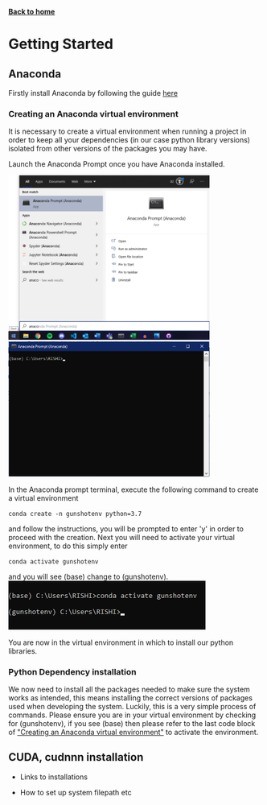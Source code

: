 [__Back to home__](index.md)

# Getting Started

## Anaconda

Firstly install Anaconda by following the guide [here](https://docs.anaconda.com/anaconda/install/)

### Creating an Anaconda virtual environment

It is necessary to create a virtual environment when running a project in order to keep all your dependencies (in our case python library versions) isolated from other versions of the packages you may have.

Launch the Anaconda Prompt once you have Anaconda installed.
<p float="left">
  <img src="assets/startmenu.png" alt="Start Menu" width="400"/>
  <img src="assets/prompt.png" alt="Prompt" width="400"/>
</p>

In the Anaconda prompt terminal, execute the following command to create a virtual environment 
```
conda create -n gunshotenv python=3.7
```
and follow the instructions, you will be prompted to enter 'y' in order to proceed with the creation. Next you will need to activate your virtual environment, to do this simply enter
```
conda activate gunshotenv
```
and you will see (base) change to (gunshotenv). 
<img src="assets/activate.png" alt="Activate"/>

You are now in the virtual environment in which to install our python libraries.


### Python Dependency installation

We now need to install all the packages needed to make sure the system works as intended, this means installing the correct versions of packages used when developing the system. Luckily, this is a very simple process of commands. Please ensure you are in your virtual environment by checking for (gunshotenv), if you see (base) then please refer to the last code block of ["Creating an Anaconda virtual environment"](#Creating-an-Anaconda-virtual-environment) to activate the environment.

## CUDA, cudnnn installation
- Links to installations

- How to set up system filepath etc

